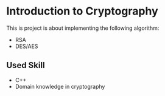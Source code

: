 # Introduction to Cryptography
This is project is about implementing the following algorithm:
* RSA
* DES/AES
## Used Skill
* C++
* Domain knowledge in cryptography